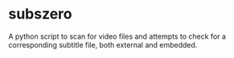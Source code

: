 # subszero
A python script to scan for video files and attempts to check for a corresponding subtitle file, both external and embedded.
